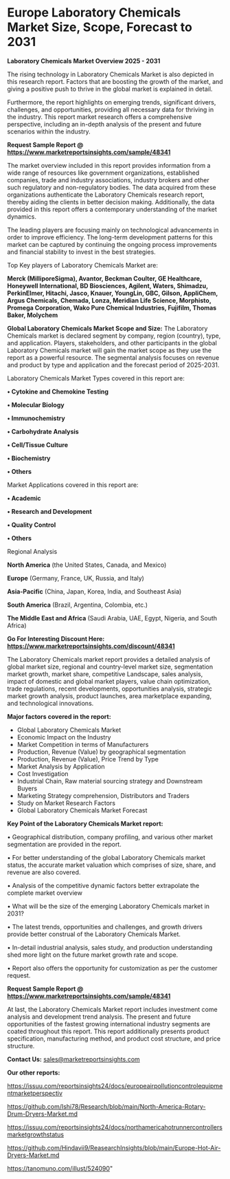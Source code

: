 # Europe Laboratory Chemicals Market Size, Scope, Forecast to 2031

<Strong> Laboratory Chemicals Market Overview 2025 - 2031</strong>

The rising technology in Laboratory Chemicals Market is also depicted in this research report. Factors that are boosting the growth of the market, and giving a positive push to thrive in the global market is explained in detail.

Furthermore, the report highlights on emerging trends, significant drivers, challenges, and opportunities, providing all necessary data for thriving in the industry. This report market research offers a comprehensive perspective, including an in-depth analysis of the present and future scenarios within the industry.

<strong>Request Sample Report @ <a href=https://www.marketreportsinsights.com/sample/48341>https://www.marketreportsinsights.com/sample/48341</a></strong>

The market overview included in this report provides information from a wide range of resources like government organizations, established companies, trade and industry associations, industry brokers and other such regulatory and non-regulatory bodies. The data acquired from these organizations authenticate the Laboratory Chemicals research report, thereby aiding the clients in better decision making. Additionally, the data provided in this report offers a contemporary understanding of the market dynamics.

The leading players are focusing mainly on technological advancements in order to improve efficiency. The long-term development patterns for this market can be captured by continuing the ongoing process improvements and financial stability to invest in the best strategies.

Top Key players of Laboratory Chemicals Market are:

<strong>Merck (MilliporeSigma), Avantor, Beckman Coulter, GE Healthcare, Honeywell International, BD Biosciences, Agilent, Waters, Shimadzu, PerkinElmer, Hitachi, Jasco, Knauer, YoungLin, GBC, Gilson, AppliChem, Argus Chemicals, Chemada, Lonza, Meridian Life Science, Morphisto, Promega Corporation, Wako Pure Chemical Industries, Fujifilm, Thomas Baker, Molychem</strong>

<strong><b>Global Laboratory Chemicals Market Scope and Size:</b></strong>
The Laboratory Chemicals market is declared segment by company, region (country), type, and application. Players, stakeholders, and other participants in the global Laboratory Chemicals market will gain the market scope as they use the report as a powerful resource. The segmental analysis focuses on revenue and product by type and application and the forecast period of 2025-2031.

Laboratory Chemicals Market Types covered in this report are:

<strong>•  Cytokine and Chemokine Testing

•  Molecular Biology

•  Immunochemistry

•  Carbohydrate Analysis

•  Cell/Tissue Culture

•  Biochemistry

•  Others</strong>

Market Applications covered in this report are:

<strong>•  Academic

•  Research and Development

•  Quality Control

•  Others</strong> 

Regional Analysis

<strong>North America</strong> (the United States, Canada, and Mexico)

<strong>Europe</strong> (Germany, France, UK, Russia, and Italy)

<strong>Asia-Pacific</strong> (China, Japan, Korea, India, and Southeast Asia)

<strong>South America</strong> (Brazil, Argentina, Colombia, etc.)

<strong>The Middle East and Africa</strong> (Saudi Arabia, UAE, Egypt, Nigeria, and South Africa)

<strong>Go For Interesting Discount Here: <a href=https://www.marketreportsinsights.com/discount/48341>https://www.marketreportsinsights.com/discount/48341</a></strong>

The Laboratory Chemicals market report provides a detailed analysis of global market size, regional and country-level market size, segmentation market growth, market share, competitive Landscape, sales analysis, impact of domestic and global market players, value chain optimization, trade regulations, recent developments, opportunities analysis, strategic market growth analysis, product launches, area marketplace expanding, and technological innovations.

<strong><b>Major factors covered in the report:</b></strong>
<ul>
  <li>Global Laboratory Chemicals Market </li>
  <li>Economic Impact on the Industry</li>
  <li>Market Competition in terms of Manufacturers</li>
  <li>Production, Revenue (Value) by geographical segmentation</li>
  <li>Production, Revenue (Value), Price Trend by Type</li>
  <li>Market Analysis by Application</li>
  <li>Cost Investigation</li>
  <li>Industrial Chain, Raw material sourcing strategy and Downstream Buyers</li>
  <li>Marketing Strategy comprehension, Distributors and Traders</li>
  <li>Study on Market Research Factors</li>
  <li>Global Laboratory Chemicals Market Forecast</li>
</ul>

<strong><b>Key Point of the Laboratory Chemicals Market report:</b></strong>

• Geographical distribution, company profiling, and various other market segmentation are provided in the report.

• For better understanding of the global Laboratory Chemicals market status, the accurate market valuation which comprises of size, share, and revenue are also covered.

• Analysis of the competitive dynamic factors better extrapolate the complete market overview

• What will be the size of the emerging Laboratory Chemicals market in 2031?

• The latest trends, opportunities and challenges, and growth drivers provide better construal of the Laboratory Chemicals Market.

• In-detail industrial analysis, sales study, and production understanding shed more light on the future market growth rate and scope.

• Report also offers the opportunity for customization as per the customer request.

<strong>Request Sample Report @ <a href=https://www.marketreportsinsights.com/sample/48341>https://www.marketreportsinsights.com/sample/48341</a></strong>

At last, the Laboratory Chemicals Market report includes investment come analysis and development trend analysis. The present and future opportunities of the fastest growing international industry segments are coated throughout this report. This report additionally presents product specification, manufacturing method, and product cost structure, and price structure.

<strong>Contact Us:</strong>
sales@marketreportsinsights.com

<strong>Our other reports:</strong>

<a href=https://issuu.com/reportsinsights24/docs/europeairpollutioncontrolequipmentmarketperspectiv>https://issuu.com/reportsinsights24/docs/europeairpollutioncontrolequipmentmarketperspectiv</a>

<a href=https://github.com/Ishi78/Research/blob/main/North-America-Rotary-Drum-Dryers-Market.md>https://github.com/Ishi78/Research/blob/main/North-America-Rotary-Drum-Dryers-Market.md</a>

<a href=https://issuu.com/reportsinsights24/docs/northamericahotrunnercontrollersmarketgrowthstatus>https://issuu.com/reportsinsights24/docs/northamericahotrunnercontrollersmarketgrowthstatus</a>

<a href=https://github.com/Hindavii9/ReasearchInsights/blob/main/Europe-Hot-Air-Dryers-Market.md>https://github.com/Hindavii9/ReasearchInsights/blob/main/Europe-Hot-Air-Dryers-Market.md</a>

<a href=https://tanomuno.com/illust/524090>https://tanomuno.com/illust/524090</a>"
